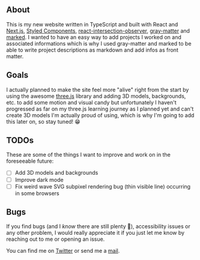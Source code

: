 ## About

This is my new website written in TypeScript and built with React and [Next.js](https://nextjs.org/), [Styled Components](https://styled-components.com/), [react-intersection-observer](https://github.com/thebuilder/react-intersection-observer), [gray-matter](https://github.com/jonschlinkert/gray-matter) and [marked](https://github.com/markedjs/marked). I wanted to have an easy way to add projects I worked on and associated informations which is why I used gray-matter and marked to be able to write project descriptions as markdown and add infos as front matter.

## Goals

I actually planned to make the site feel more "alive" right from the start by using the awesome [three.js](https://threejs.org/) library and adding 3D models, backgrounds, etc. to add some motion and visual candy but unfortunately I haven't progressed as far on my three.js learning journey as I planned yet and can't create 3D models I'm actually proud of using, which is why I'm going to add this later on, so stay tuned! 😁

## TODOs

These are some of the things I want to improve and work on in the foreseeable future:

* [ ] Add 3D models and backgrounds
* [ ] Improve dark mode
* [ ] Fix weird wave SVG subpixel rendering bug (thin visible line) occurring in some browsers

## Bugs

If you find bugs (and I *know* there are still plenty 🥲), accessibility issues or any other problem, I would really appreciate it if you just let me know by reaching out to me or opening an issue.

You can find me on [Twitter](https://twitter.com/tobias_helmrich) or send me a [mail](mailto:tobias.g.helmrich@gmail.com).
